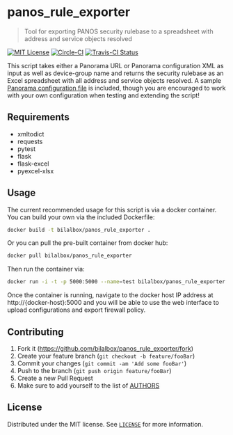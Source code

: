 # panos_rule_exporter
> Tool for exporting PANOS security rulebase to a spreadsheet with address and service objects resolved

[![MIT License](https://img.shields.io/badge/license-MIT-007EC7.svg)](LICENSE)
[![Circle-CI](https://circleci.com/gh/bilalbox/panos_rule_exporter.svg?circle-token=f8d784311a11a51740574e1ea4206054e4d5fd9f)](https://circleci.com/gh/bilalbox/panos_rule_exporter)
[![Travis-CI Status](https://travis-ci.org/bilalbox/panos_rule_exporter.svg)](https://travis-ci.org/bilalbox/panos_rule_exporter)

This script takes either a Panorama URL or Panorama configuration XML as input as well as device-group name and returns the security rulebase as an Excel spreadsheet with all address and service objects resolved. A sample [Panorama configuration file](tests/get_config_panorama.xml) is included, though you are encouraged to work with your own configuration when testing and extending the script!


## Requirements
- xmltodict
- requests
- pytest
- flask
- flask-excel
- pyexcel-xlsx

## Usage

The current recommended usage for this script is via a docker container. You can build your own via the included Dockerfile:
```bash
docker build -t bilalbox/panos_rule_exporter .
```

Or you can pull the pre-built container from docker hub:
```bash
docker pull bilalbox/panos_rule_exporter
```

Then run the container via:
```bash
docker run -i -t -p 5000:5000 --name=test bilalbox/panos_rule_exporter:latest
```
Once the container is running, navigate to the docker host IP address at http://{docker-host}:5000 and you will be able to use the web interface to upload configurations and export firewall policy.


## Contributing

1. Fork it (<https://github.com/bilalbox/panos_rule_exporter/fork>)
2. Create your feature branch (`git checkout -b feature/fooBar`)
3. Commit your changes (`git commit -am 'Add some fooBar'`)
4. Push to the branch (`git push origin feature/fooBar`)
5. Create a new Pull Request
6. Make sure to add yourself to the list of [AUTHORS](AUTHORS)

## License

Distributed under the MIT license. See [``LICENSE``](LICENSE) for more information.
